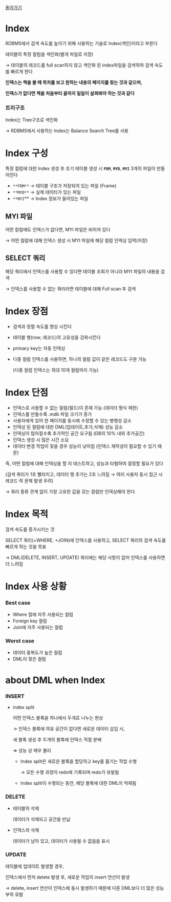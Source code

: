 [돌아가기](./README.md)

# Index

RDBMS에서 검색 속도를 높이기 위해 사용하는 기술로 Index(색인)이라고 부른다

테이블의 특정 칼럼을 색인화(별개 파일로 저장)

→ 테이블의 레코드를 full scan하지 않고 색인화 된 index파일을 검색하여 검색 속도를 빠르게 한다

**인덱스는 책을 볼 때 목차를 보고 원하는 내용의 페이지를 찾는 것과 같으며,**

**인덱스가 없다면 책을 처음부터 끝까지 일일이 살펴봐야 하는 것과 같다**

### 트리구조

Index는 Tree구조로 색인화

→ RDBMS에서 사용하는 Index는 Balance Search Tree를 사용

# Index 구성

특정 컬럼에 대한 Index 생성 후 초기 테이블 생성 시  **`FRM`**, **`MYD`**, **`MYI`** 3개의 파일이 만들어진다

- `**FRM**` → 테이블 구조가 저장되어 있는 파일 (Frame)
- `**MYD**` → 실제 테이터가 있는 파일
- `**MYI`** → Index 정보가 들어있는 파일

## MYI 파일

어떤 칼럼에도 인덱스가 없다면, MYI 파일은 비어져 있다

→ 어떤 컬럼에 대해 인덱스 생성 시 MYI 파일에 해당 컬럼 인덱싱 입력(저장)

## SELECT 쿼리

해당 쿼리에서 인덱스를 사용할 수 있다면 테이블 조회가 아니라 MYI 파일의 내용을 검색

→ 인덱스를 사용할 수 없는 쿼리라면 테이블에 대해 Full scan 후 검색

# Index 장점

- 검색과 정렬 속도를 향상 시킨다
- 테이블 행(row; 레코드)의 고유성을 강화시킨다
- primary key는 자동 인덱싱
- 다중 컬럼 인덱스를 사용하면, 하나의 컬럼 값이 같은 레코드도 구분 가능

    (다중 컬럼 인덱스는 최대 10개 컬럼까지 가능)

# Index 단점

- 인덱스로 사용할 수 없는 컬럼(필드)이 존재 가능 (데이터 형식 제한)
- 인덱스를 만들수록 .mdb 파일 크기가 증가
- 사용자에게 있어 한 페이지를 동시에 수정할 수 있는 병행성 감소
- 인덱싱 된 컬럼에 대한 DML(업데이트,추가,삭제) 성능 감소
- 인덱싱이 많아질수록 추가적인 공간 요구됨 (DB의 10% 내외 추가공간)
- 인덱스 생성 시 많은 시간 소요
- 데이터 변경 작업이 잦을 경우 성능이 낮아짐 (인덱스 재작성이 필요할 수 있기 때문)

즉, 어떤 컬럼에 대해 인덱싱을 할 지 테스트하고, 성능과 타협하여 결정할 필요가 있다

(검색  쿼리가 1초 빨라지고, 데이터 행 추가는 2초 느려짐 → 여러 사용자 동시 접근 시 레코드 락 문제 발생 우려)

→ 쿼리 종류 관계 없이 가장 고유한 값을 갖는 컬럼만 인덱싱해야 한다

# Index 목적

검색 속도를 증가시키는 것

SELECT 쿼리(+WHERE, +JOIN)에 인덱스를 사용하고, SELECT 쿼리의 검색 속도를 빠르게 하는 것을 목표

→ DML(DELETE, INSERT, UPDATE) 쿼리에는 해당 사항이 없어 인덱스를 사용하면 더 느려짐

# Index 사용 상황

### Best case

- Where 절에 자주 사용되는 컬럼
- Foreign key 컬럼
- Join에 자주 사용되는 컬럼

### Worst case

- 데이터 중복도가 높은 컬럼
- DML이 잦은 컬럼

# about DML when Index

### INSERT

- index split

    어떤 인덱스 블록을 하나에서 두개로 나누는 현상

    → 인덱스 블록에 여유 공간이 없다면 새로운 데이터 삽입 시,

    새 블록 생성 후 두개의 블록에 인덱스 적절 분배

    ⇒ 성능 상 매우 불리

    - Index split은 새로운 블록을 할당하고 key를 옮기는 작업 수행

        → 모든 수행 과정이 redo에 기록되며 redo가 유발됨

    - Index split이 수행되는 동안, 해당 블록에 대한 DML이 억제됨

### DELETE

- 테이블의 삭제

    데이터가 삭제되고 공간을 반납

- 인덱스의 삭제

    데이터가 남아 있고, 데이터가 사용될 수 없음을 표시

### UPDATE

테이블에 업데이트 발생할 경우,

인덱스에서 먼저 delete 발생 후, 새로운 작업의 insert 연산이 발생

→ delete, insert 연산이 인덱스에 동시 발생하기 때문에 다른 DML보다 더 많은 성능 부하 유발
